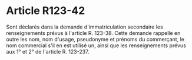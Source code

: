 # Article R123-42

Sont déclarés dans la demande d'immatriculation secondaire les renseignements prévus à l'article R. 123-38.   Cette demande rappelle en outre les nom, nom d'usage, pseudonyme et prénoms du commerçant, le nom commercial s'il en est utilisé un, ainsi que les renseignements prévus aux 1° et 2° de l'article R. 123-237.